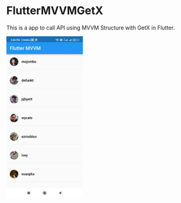 # FlutterMVVMGetX

This is a app to call API using MVVM Structure with GetX in Flutter.

<img src = "https://github.com/Priyank3032/FlutterMVVMGetX/blob/main/images/1.jpeg" width ="200" >  

